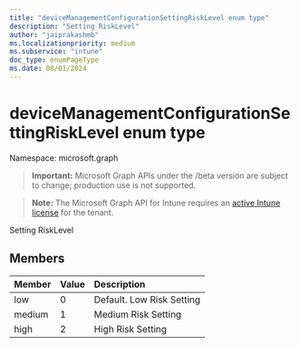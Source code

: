 ```yaml
---
title: "deviceManagementConfigurationSettingRiskLevel enum type"
description: "Setting RiskLevel"
author: "jaiprakashmb"
ms.localizationpriority: medium
ms.subservice: "intune"
doc_type: enumPageType
ms.date: 08/01/2024
---
```


# deviceManagementConfigurationSettingRiskLevel enum type

Namespace: microsoft.graph

> **Important:** Microsoft Graph APIs under the /beta version are subject to change; production use is not supported.

> **Note:** The Microsoft Graph API for Intune requires an [active Intune license](https://go.microsoft.com/fwlink/?linkid=839381) for the tenant.

Setting RiskLevel

## Members
|Member|Value|Description|
|:---|:---|:---|
|low|0|Default. Low Risk Setting|
|medium|1|Medium Risk Setting|
|high|2|High Risk Setting|
